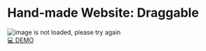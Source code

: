 # Hand-made Website: Draggable
![image is not loaded, please try again](./assets/draggable-website.gif) <br/> 
[💻 DEMO](https://junebee66.github.io/co-vision/)<br/> 

